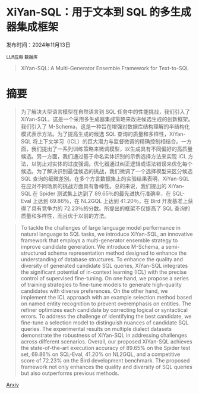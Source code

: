 # XiYan-SQL：用于文本到 SQL 的多生成器集成框架

发布时间：2024年11月13日

`LLM应用` `数据库`

> XiYan-SQL: A Multi-Generator Ensemble Framework for Text-to-SQL

# 摘要

> 为了解决大型语言模型在自然语言到 SQL 任务中的性能挑战，我们引入了 XiYan-SQL，这是一个采用多生成器集成策略来改进候选生成的创新框架。我们引入了 M-Schema，这是一种旨在增强对数据库结构理解的半结构化模式表示方法。为了提高生成的候选 SQL 查询的质量和多样性，XiYan-SQL 将上下文学习（ICL）的巨大潜力与监督微调的精确控制相结合。一方面，我们提出了一系列训练策略来微调模型，以生成具有不同偏好的高质量候选。另一方面，我们通过基于命名实体识别的示例选择方法来实现 ICL 方法，以防止对实体的过度强调。优化器通过纠正逻辑或语法错误来优化每个候选。为了解决识别最佳候选的挑战，我们微调了一个选择模型来区分候选 SQL 查询的细微差别。在多个方言数据集上的实验结果表明，XiYan-SQL 在应对不同场景的挑战方面具有鲁棒性。总的来说，我们提出的 XiYan-SQL 在 Spider 测试集上达到了 89.65％的最先进执行准确率，在 SQL-Eval 上达到 69.86％，在 NL2GQL 上达到 41.20％，在 Bird 开发基准上获得了具有竞争力的 72.23％的分数。所提出的框架不仅提高了 SQL 查询的质量和多样性，而且优于以前的方法。

> To tackle the challenges of large language model performance in natural language to SQL tasks, we introduce XiYan-SQL, an innovative framework that employs a multi-generator ensemble strategy to improve candidate generation. We introduce M-Schema, a semi-structured schema representation method designed to enhance the understanding of database structures. To enhance the quality and diversity of generated candidate SQL queries, XiYan-SQL integrates the significant potential of in-context learning (ICL) with the precise control of supervised fine-tuning. On one hand, we propose a series of training strategies to fine-tune models to generate high-quality candidates with diverse preferences. On the other hand, we implement the ICL approach with an example selection method based on named entity recognition to prevent overemphasis on entities. The refiner optimizes each candidate by correcting logical or syntactical errors. To address the challenge of identifying the best candidate, we fine-tune a selection model to distinguish nuances of candidate SQL queries. The experimental results on multiple dialect datasets demonstrate the robustness of XiYan-SQL in addressing challenges across different scenarios. Overall, our proposed XiYan-SQL achieves the state-of-the-art execution accuracy of 89.65% on the Spider test set, 69.86% on SQL-Eval, 41.20% on NL2GQL, and a competitive score of 72.23% on the Bird development benchmark. The proposed framework not only enhances the quality and diversity of SQL queries but also outperforms previous methods.

[Arxiv](https://arxiv.org/abs/2411.08599)